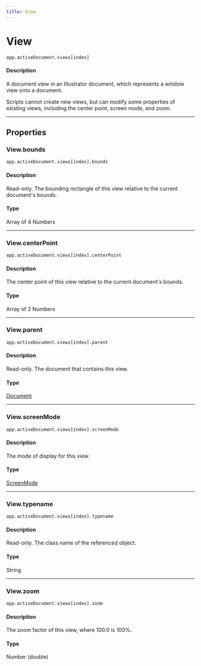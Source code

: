 ```yaml
---
title: View
---
```

# View

`app.activeDocument.views[index]`

#### Description

A document view in an Illustrator document, which represents a window view onto a document.

Scripts cannot create new views, but can modify some properties of existing views, including the center point, screen mode, and zoom.

---

## Properties

### View.bounds

`app.activeDocument.views[index].bounds`

#### Description

Read-only. The bounding rectangle of this view relative to the current document's bounds.

#### Type

Array of 4 Numbers

---

### View.centerPoint

`app.activeDocument.views[index].centerPoint`

#### Description

The center point of this view relative to the current document's bounds.

#### Type

Array of 2 Numbers

---

### View.parent

`app.activeDocument.views[index].parent`

#### Description

Read-only. The document that contains this view.

#### Type

[Document](.././Document)

---

### View.screenMode

`app.activeDocument.views[index].screenMode`

#### Description

The mode of display for this view.

#### Type

[ScreenMode](scripting-constants.md#screenmode)

---

### View.typename

`app.activeDocument.views[index].typename`

#### Description

Read-only. The class name of the referenced object.

#### Type

String

---

### View.zoom

`app.activeDocument.views[index].zoom`

#### Description

The zoom factor of this view, where 100.0 is 100%.

#### Type

Number (double)

